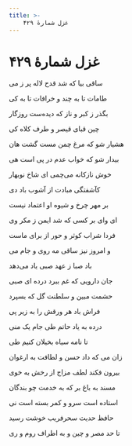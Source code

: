 ```yaml
---
title: >-
    غزل شمارهٔ ۴۲۹
---
```

# غزل شمارهٔ ۴۲۹

<div class="b" id="bn1"><div class="m1"><p>ساقی بیا که شد قدح لاله پر ز می</p></div>
<div class="m2"><p>طامات تا به چند و خرافات تا به کی</p></div></div>
<div class="b" id="bn2"><div class="m1"><p>بگذر ز کبر و ناز که دیده‌ست روزگار</p></div>
<div class="m2"><p>چین قبای قیصر و طرف کلاه کی</p></div></div>
<div class="b" id="bn3"><div class="m1"><p>هشیار شو که مرغ چمن مست گشت هان</p></div>
<div class="m2"><p>بیدار شو که خواب عدم در پی است هی</p></div></div>
<div class="b" id="bn4"><div class="m1"><p>خوش نازکانه می‌چمی ای شاخ نوبهار</p></div>
<div class="m2"><p>کآشفتگی مبادت از آشوب باد دی</p></div></div>
<div class="b" id="bn5"><div class="m1"><p>بر مهر چرخ و شیوه او اعتماد نیست</p></div>
<div class="m2"><p>ای وای بر کسی که شد ایمن ز مکر وی</p></div></div>
<div class="b" id="bn6"><div class="m1"><p>فردا شراب کوثر و حور از برای ماست</p></div>
<div class="m2"><p>و امروز نیز ساقی مه روی و جام می</p></div></div>
<div class="b" id="bn7"><div class="m1"><p>باد صبا ز عهد صبی یاد می‌دهد</p></div>
<div class="m2"><p>جان دارویی که غم ببرد درده ای صبی</p></div></div>
<div class="b" id="bn8"><div class="m1"><p>حشمت مبین و سلطنت گل که بسپرد</p></div>
<div class="m2"><p>فراش باد هر ورقش را به زیر پی</p></div></div>
<div class="b" id="bn9"><div class="m1"><p>درده به یاد حاتم طی جام یک منی</p></div>
<div class="m2"><p>تا نامه سیاه بخیلان کنیم طی</p></div></div>
<div class="b" id="bn10"><div class="m1"><p>زان می که داد حسن و لطافت به ارغوان</p></div>
<div class="m2"><p>بیرون فکند لطف مزاج از رخش به خوی</p></div></div>
<div class="b" id="bn11"><div class="m1"><p>مسند به باغ بر که به خدمت چو بندگان</p></div>
<div class="m2"><p>استاده است سرو و کمر بسته است نی</p></div></div>
<div class="b" id="bn12"><div class="m1"><p>حافظ حدیث سحرفریب خوشت رسید</p></div>
<div class="m2"><p>تا حد مصر و چین و به اطراف روم و ری</p></div></div>
